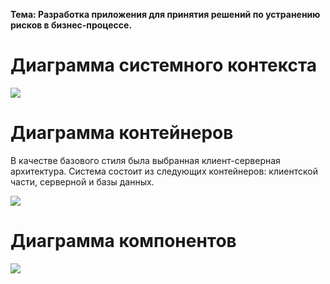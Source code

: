 <b>Тема: Разработка приложения для принятия решений по устранению рисков в бизнес-процессе.</b>

<h1>Диаграмма системного контекста</h1>

<img src="https://sun9-33.userapi.com/impg/5zISNuGD0J4ahDYE_k7u69EULivChoN-SHKFHw/M_2JcOw3OZM.jpg?size=817x731&quality=95&sign=4eb038729831c3427cab491caa624c8e&type=album">

<h1>Диаграмма контейнеров</h1>

В качестве базового стиля была выбранная клиент-серверная архитектура. Система состоит из следующих контейнеров: клиентской части, серверной и базы данных.

<img src="https://sun3-18.userapi.com/impg/o7EJqWPfwIQAT_A4MCIoKtA7BjVCS3KRCoC-NQ/dh5Ef6wZ32Q.jpg?size=828x1046&quality=95&sign=34aae08ac0fcbae332ac849bb9b155cb&type=album">

<h1>Диаграмма компонентов</h1>

<img src="https://sun9-25.userapi.com/impg/a5oR1tbcAG9NIwlxWKuRRRa7TZ_KBoeJddKUxg/WXnV09Nh5CU.jpg?size=1121x901&quality=95&sign=e1236a8a955a044689f9303750861aec&type=album">

